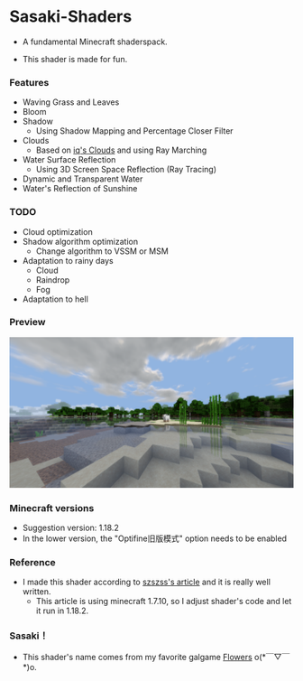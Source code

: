 # Sasaki-Shaders

* A fundamental Minecraft shaderspack.

* This shader is made for fun.

### Features

* Waving Grass and Leaves
* Bloom
* Shadow
  * Using Shadow Mapping and Percentage Closer Filter
* Clouds
  * Based on [iq's Clouds](https://www.shadertoy.com/view/XslGRr) and using Ray Marching
* Water Surface Reflection 
  * Using 3D Screen Space Reflection (Ray Tracing)
* Dynamic and Transparent Water
* Water's Reflection of Sunshine

### TODO

* Cloud optimization
* Shadow algorithm optimization
  * Change algorithm to VSSM or MSM
* Adaptation to rainy days
  * Cloud
  * Raindrop
  * Fog
* Adaptation to hell

### Preview

![2023-01-01_15.35.02](README/2023-01-01_15.35.02.png)

### Minecraft versions

* Suggestion version: 1.18.2
* In the lower version, the "Optifine旧版模式" option needs to be enabled

### Reference

- I made this shader according to [szszss's article](http://blog.hakugyokurou.net/?page_id=1655) and it is really well written.
  - This article is using minecraft 1.7.10, so I adjust shader's code and let it run in 1.18.2.

### Sasaki！

* This shader's name comes from my favorite galgame [Flowers](https://zh.moegirl.org.cn/FLOWERS(Innocent_Grey)#) o(\*￣▽￣\*)o. 